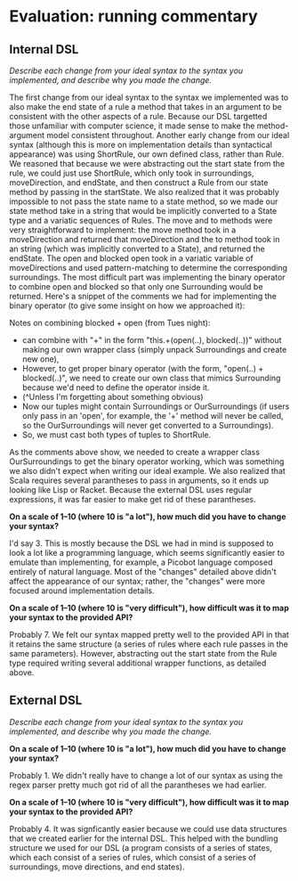 # Evaluation: running commentary

## Internal DSL

_Describe each change from your ideal syntax to the syntax you implemented, and
describe_ why _you made the change._


The first change from our ideal syntax to the syntax we implemented was to also make the end state of a rule a method that takes in an argument to be consistent with the other aspects of a rule. Because our DSL targetted those unfamiliar with computer science, it made sense to make the method-argument model consistent throughout. Another early change from our ideal syntax (although this is more on implementation details than syntactical appearance) was using ShortRule, our own defined class, rather than Rule. We reasoned that because we were abstracting out the start state from the rule, we could just use ShortRule, which only took in surroundings, moveDirection, and endState, and then construct a Rule from our state method by passing in the startState. We also realized that it was probably impossible to not pass the state name to a state method, so we made our state method take in a string that would be implicitly converted to a State type and a variatic sequences of Rules. The move and to methods were very straightforward to implement: the move method took in a moveDirection and returned that moveDirection and the to method took in an string (which was implicitly converted to a State), and returned the endState. The open and blocked open took in a variatic variable of moveDirections and used pattern-matching to determine the corresponding surroundings. The most difficult part was implementing the binary operator to combine open and blocked so that only one Surrounding would be returned. Here's a snippet of the comments we had for implementing the binary operator (to give some insight on how we approached it):

Notes on combining blocked + open (from Tues night):
 * can combine with "+" in the form "this.+(open(..), blocked(..))" without making our own wrapper class (simply unpack Surroundings and create new one),
 * However, to get proper binary operator (with the form, "open(..) + blocked(..)", we need to create our own class that mimics Surrounding because we'd need to define the operator inside it.
 * (^Unless I'm forgetting about something obvious)
 * Now our tuples might contain Surroundings or OurSurroundings (if users only pass in an 'open', for example, the '+' method will never be called, so the OurSurroundings will never get converted to a Surroundings).
 * So, we must cast both types of tuples to ShortRule.

As the comments above show, we needed to create a wrapper class OurSurroundings to get the binary operator working, which was something we also didn't expect when writing our ideal example.
We also realized that Scala requires several parantheses to pass in arguments, so it ends up looking like Lisp or Racket. Because the external DSL uses regular expressions, it was far easier to make get rid of these parantheses. 

**On a scale of 1–10 (where 10 is "a lot"), how much did you have to change your syntax?**

I'd say 3. This is mostly because the DSL we had in mind is supposed to look a lot like a programming language, which seems significantly easier to emulate than implementing, for example, a Picobot language composed entirely of natural language. Most of the "changes" detailed above didn't affect the appearance of our syntax; rather, the "changes" were more focused around implementation details.

**On a scale of 1–10 (where 10 is "very difficult"), how difficult was it to map your syntax to the provided API?**

Probably 7. We felt our syntax mapped pretty well to the provided API in that it retains the same structure (a series of rules where each rule passes in the same parameters). However, abstracting out the start state from the Rule type required writing several additional wrapper functions, as detailed above. 

## External DSL

_Describe each change from your ideal syntax to the syntax you implemented, and
describe_ why _you made the change._

**On a scale of 1–10 (where 10 is "a lot"), how much did you have to change your syntax?**

Probably 1. We didn't really have to change a lot of our syntax as using the regex parser pretty much got rid of all the parantheses we had earlier.

**On a scale of 1–10 (where 10 is "very difficult"), how difficult was it to map your syntax to the provided API?**

Probably 4. It was signficantly easier because we could use data structures that we created earlier for the internal DSL. This helped with the bundling structure we used for our DSL (a program consists of a series of states, which each consist of a series of rules, which consist of a series of surroundings, move directions, and end states). 
